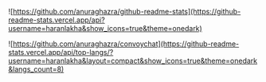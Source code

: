 ![https://github.com/anuraghazra/github-readme-stats](https://github-readme-stats.vercel.app/api?username=haranlakha&show_icons=true&theme=onedark)

![https://github.com/anuraghazra/convoychat](https://github-readme-stats.vercel.app/api/top-langs/?username=haranlakha&layout=compact&show_icons=true&theme=onedark&langs_count=8)
